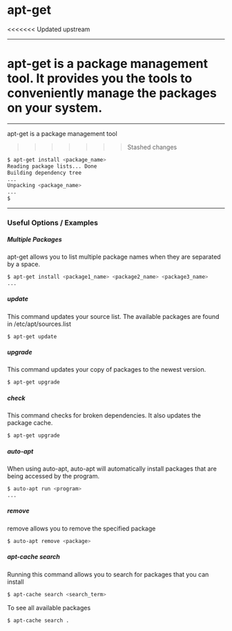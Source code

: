 # apt-get
<<<<<<< Updated upstream
-------	-------
apt-get is a package management tool. It provides you the tools to conveniently manage the packages on your system.
=======
--------------
apt-get is a package management tool

>>>>>>> Stashed changes

 ~~~ bash
$ apt-get install <package_name> 
Reading package lists... Done
Building dependency tree
...
Unpacking <package_name>
...
$
 ~~~


 ------


 ### Useful Options / Examples
 ##### Multiple Packages
 apt-get allows you to list multiple package names when they are separated by a space.
  ~~~ bash
$ apt-get install <package1_name> <package2_name> <package3_name>
...
  ~~~

 ##### update
 This command updates your source list. The available packages are found in /etc/apt/sources.list
  ~~~ bash
$ apt-get update
  ~~~
  
  ##### upgrade
 This command updates your copy of packages to the newest version.
  ~~~ bash
$ apt-get upgrade
  ~~~

  ##### check
 This command checks for broken dependencies. It also updates the package cache.
  ~~~ bash
$ apt-get upgrade
  ~~~

 ##### auto-apt
 When using auto-apt, auto-apt will automatically install packages that are being accessed by the program.
   ~~~ bash
$ auto-apt run <program>
...
  ~~~
  
 ##### remove
 remove allows you to remove the specified package
   ~~~ bash
$ auto-apt remove <package>
  ~~~
  
##### apt-cache search
Running this command allows you to search for packages that you can install
  ~~~ bash
$ apt-cache search <search_term>
  ~~~
To see all available packages
 ~~~ bash
$ apt-cache search .
  ~~~
